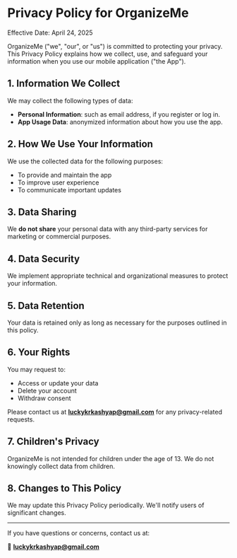 # Privacy Policy for OrganizeMe

Effective Date: April 24, 2025

OrganizeMe ("we", "our", or "us") is committed to protecting your privacy. This Privacy Policy explains how we collect, use, and safeguard your information when you use our mobile application ("the App").

## 1. Information We Collect

We may collect the following types of data:
- **Personal Information**: such as email address, if you register or log in.
- **App Usage Data**: anonymized information about how you use the app.

## 2. How We Use Your Information

We use the collected data for the following purposes:
- To provide and maintain the app
- To improve user experience
- To communicate important updates

## 3. Data Sharing

We **do not share** your personal data with any third-party services for marketing or commercial purposes.

## 4. Data Security

We implement appropriate technical and organizational measures to protect your information.

## 5. Data Retention

Your data is retained only as long as necessary for the purposes outlined in this policy.

## 6. Your Rights

You may request to:
- Access or update your data
- Delete your account
- Withdraw consent

Please contact us at **luckykrkashyap@gmail.com** for any privacy-related requests.

## 7. Children's Privacy

OrganizeMe is not intended for children under the age of 13. We do not knowingly collect data from children.

## 8. Changes to This Policy

We may update this Privacy Policy periodically. We'll notify users of significant changes.

---

If you have questions or concerns, contact us at:

📧 **luckykrkashyap@gmail.com**

